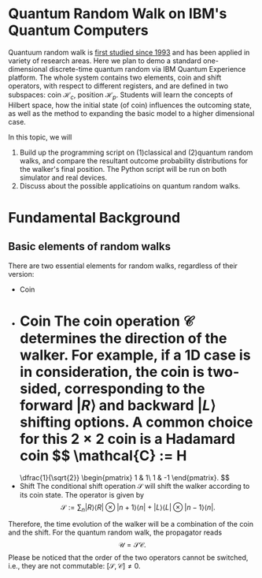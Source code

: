# Quantum Random Walk on IBM's Quantum Computers
Quantuum random walk is [first studied since 1993](https://journals.aps.org/pra/abstract/10.1103/PhysRevA.48.1687)
and has been applied in variety of research areas. 
Here we plan to demo a standard one-dimensional discrete-time quantum random via IBM Quantum Experience platform. 
The whole system contains two elements, coin and shift operators, with respect to different registers, and are defined in two subspaces: coin $\mathcal{H}_c$, position $\mathcal{H}_p$. 
Students will learn the concepts of Hilbert space, how the initial state (of coin) influences the outcoming state, as well as the method to expanding the basic model to a higher dimensional case. 

In this topic, we will 
1. Build up the programming script on (1)classical and (2)quantum random walks, and compare the resultant outcome probability distributions for the walker's final position. The Python script will be run on both simulator and real devices.
2. Discuss about the possible applicatioins on quantum random walks.


# Fundamental Background

## Basic elements of random walks

There are two essential elements for random walks, regardless of their version:
- Coin
- Coin
  The coin operation $\mathcal{C}$ determines the direction of the walker.
  For example, if a 1D case is in consideration, the coin is two-sided, corresponding to the forward $|R\rangle$ and backward $|L\rangle$ shifting options.
  A common choice for this $2\times2$ coin is a Hadamard coin
  $$
  \mathcal{C}
  :=
  H
  =
  \dfrac{1}{\sqrt{2}}
  \begin{pmatrix}
  1 & 1\\
  1 & -1
  \end{pmatrix}.
  $$
- Shift
  The conditional shift operation $\mathcal{S}$ will shift the walker according to its coin state.
  The operator is given by
  $$
  \mathcal{S}
  :=
  \displaystyle\sum_n
  |R\rangle \langle R| \otimes |n+1\rangle \langle n|
  +
  |L\rangle \langle L| \otimes |n-1\rangle \langle n|.
  $$

Therefore, the time evolution of the walker will be a combination of the coin and the shift.
For the quantum random walk, the propagator reads
$$
\mathcal{U} = \mathcal{S} \mathcal{C}.
$$
Please be noticed that the order of the two operators cannot be switched, i.e., they are not commutable: $[\mathcal{S}, \mathcal{C}] \neq 0$.



